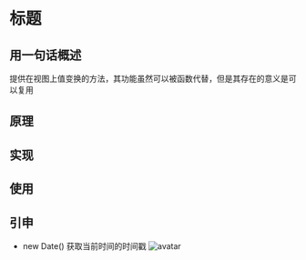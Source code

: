 # 标题

## 用一句话概述
提供在视图上值变换的方法，其功能虽然可以被函数代替，但是其存在的意义是可以复用
## 原理

## 实现

## 使用

## 引申
+ new Date() 获取当前时间的时间戳
![avatar](./img/20190805213129.png)